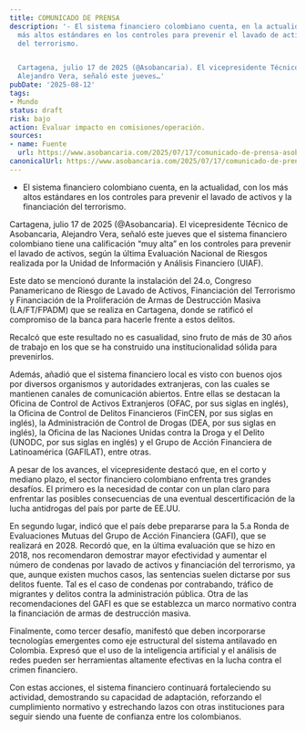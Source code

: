 ```yaml
---
title: COMUNICADO DE PRENSA
description: '- El sistema financiero colombiano cuenta, en la actualidad, con los
  más altos estándares en los controles para prevenir el lavado de activos y la financiación
  del terrorismo.


  Cartagena, julio 17 de 2025 (@Asobancaria). El vicepresidente Técnico de Asobancaria,
  Alejandro Vera, señaló este jueves…'
pubDate: '2025-08-12'
tags:
- Mundo
status: draft
risk: bajo
action: Evaluar impacto en comisiones/operación.
sources:
- name: Fuente
  url: https://www.asobancaria.com/2025/07/17/comunicado-de-prensa-asobancaria-presenta-los-desafios-del-sector-financiero-para-mejorar-el-sistema-antilavado/
canonicalUrl: https://www.asobancaria.com/2025/07/17/comunicado-de-prensa-asobancaria-presenta-los-desafios-del-sector-financiero-para-mejorar-el-sistema-antilavado/
---
```

- El sistema financiero colombiano cuenta, en la actualidad, con los más altos estándares en los controles para prevenir el lavado de activos y la financiación del terrorismo.

Cartagena, julio 17 de 2025 (@Asobancaria). El vicepresidente Técnico de Asobancaria, Alejandro Vera, señaló este jueves que el sistema financiero colombiano tiene una calificación “muy alta” en los controles para prevenir el lavado de activos, según la última Evaluación Nacional de Riesgos realizada por la Unidad de Información y Análisis Financiero (UIAF).

Este dato se mencionó durante la instalación del 24.o, Congreso Panamericano de Riesgo de Lavado de Activos, Financiación del Terrorismo y Financiación de la Proliferación de Armas de Destrucción Masiva (LA/FT/FPADM) que se realiza en Cartagena, donde se ratificó el compromiso de la banca para hacerle frente a estos delitos.

Recalcó que este resultado no es casualidad, sino fruto de más de 30 años de trabajo en los que se ha construido una institucionalidad sólida para prevenirlos.

Además, añadió que el sistema financiero local es visto con buenos ojos por diversos organismos y autoridades extranjeras, con las cuales se mantienen canales de comunicación abiertos. Entre ellas se destacan la Oficina de Control de Activos Extranjeros (OFAC, por sus siglas en inglés), la Oficina de Control de Delitos Financieros (FinCEN, por sus siglas en inglés), la Administración de Control de Drogas (DEA, por sus siglas en inglés), la Oficina de las Naciones Unidas contra la Droga y el Delito (UNODC, por sus siglas en inglés) y el Grupo de Acción Financiera de Latinoamérica (GAFILAT), entre otras.

A pesar de los avances, el vicepresidente destacó que, en el corto y mediano plazo, el sector financiero colombiano enfrenta tres grandes desafíos. El primero es la necesidad de contar con un plan claro para enfrentar las posibles consecuencias de una eventual descertificación de la lucha antidrogas del país por parte de EE.UU.

En segundo lugar, indicó que el país debe prepararse para la 5.a Ronda de Evaluaciones Mutuas del Grupo de Acción Financiera (GAFI), que se realizará en 2028. Recordó que, en la última evaluación que se hizo en 2018, nos recomendaron demostrar mayor efectividad y aumentar el número de condenas por lavado de activos y financiación del terrorismo, ya que, aunque existen muchos casos, las sentencias suelen dictarse por sus delitos fuente. Tal es el caso de condenas por contrabando, tráfico de migrantes y delitos contra la administración pública. Otra de las recomendaciones del GAFI es que se establezca un marco normativo contra la financiación de armas de destrucción masiva.

Finalmente, como tercer desafío, manifestó que deben incorporarse tecnologías emergentes como eje estructural del sistema antilavado en Colombia. Expresó que el uso de la inteligencia artificial y el análisis de redes pueden ser herramientas altamente efectivas en la lucha contra el crimen financiero.

Con estas acciones, el sistema financiero continuará fortaleciendo su actividad, demostrando su capacidad de adaptación, reforzando el cumplimiento normativo y estrechando lazos con otras instituciones para seguir siendo una fuente de confianza entre los colombianos.